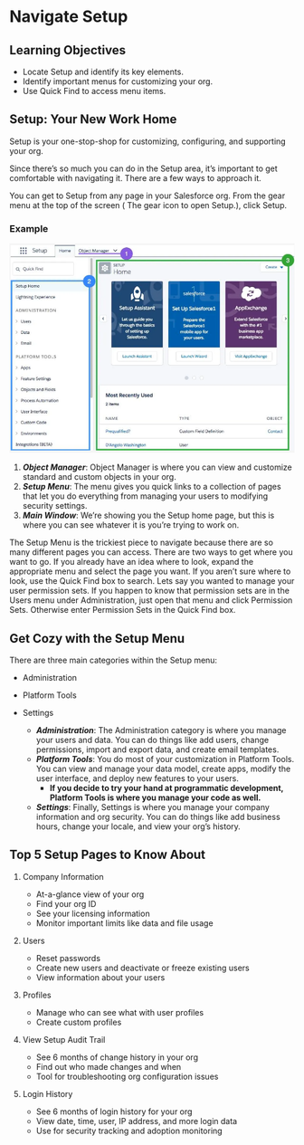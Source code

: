# Navigate Setup

## Learning Objectives

- Locate Setup and identify its key elements.
- Identify important menus for customizing your org.
- Use Quick Find to access menu items.

## Setup: Your New Work Home

Setup is your one-stop-shop for customizing, configuring, and supporting your org.

Since there’s so much you can do in the Setup area, it’s important to get comfortable with navigating it. There are a few ways to approach it.

You can get to Setup from any page in your Salesforce org. From the gear menu at the top of the screen ( The gear icon to open Setup.), click Setup.

### Example

![setup example](/Salesforce-Platform-Basics/Navigate-Setup/assets/setup-example.png)

1) ***Object Manager***: Object Manager is where you can view and customize standard and custom objects in your org.
2) ***Setup Menu***: The menu gives you quick links to a collection of pages that let you do everything from managing your users to modifying security settings.
3) ***Main Window***: We’re showing you the Setup home page, but this is where you can see whatever it is you’re trying to work on.

The Setup Menu is the trickiest piece to navigate because there are so many different pages you can access. There are two ways to get where you want to go. If you already have an idea where to look, expand the appropriate menu and select the page you want. If you aren’t sure where to look, use the Quick Find box to search. Lets say you wanted to manage your user permission sets. If you happen to know that permission sets are in the Users menu under Administration, just open that menu and click Permission Sets. Otherwise enter Permission Sets in the Quick Find box.

## Get Cozy with the Setup Menu

There are three main categories within the Setup menu:

- Administration
- Platform Tools
- Settings

  - ***Administration***: The Administration category is where you manage your users and data. You can do things like add users, change permissions, import and export data, and create email templates.
  - ***Platform Tools***: You do most of your customization in Platform Tools. You can view and manage your data model, create apps, modify the user interface, and deploy new features to your users.
    - **If you decide to try your hand at programmatic development, Platform Tools is where you manage your code as well.**
  - ***Settings***: Finally, Settings is where you manage your company information and org security. You can do things like add business hours, change your locale, and view your org’s history.

## Top 5 Setup Pages to Know About

1) Company Information
    - At-a-glance view of your org
    - Find your org ID
    - See your licensing information
    - Monitor important limits like data and file usage

2) Users
    - Reset passwords
    - Create new users and deactivate or freeze existing users
    - View information about your users

3) Profiles
    - Manage who can see what with user profiles
    - Create custom profiles

4) View Setup Audit Trail
    - See 6 months of change history in your org
    - Find out who made changes and when
    - Tool for troubleshooting org configuration issues

5) Login History
    - See 6 months of login history for your org
    - View date, time, user, IP address, and more login data
    - Use for security tracking and adoption monitoring
